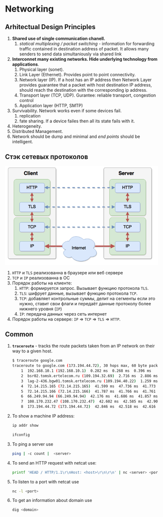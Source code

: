 # Networking

## Arhitectual Design Principles
1. **Shared use of single communication chanell.**
    1. _statical multiplexing / packet switching_ - information for forwarding traffic contained in destination address of packet. It allows many senders to send data simultaniously via shared link
1. **Interconnet many existing networks. Hide underlying technology from applications**.
    1. Physical layer (sonet).
    1. Link Layer (Ethernet). Provides point to point connectivity.
    1. Network layer (IP). If a host has an IP address then Network Layer provides guarantee that a packet with host destination IP address, should reach the destination with the corresponding ip address.
    1. Transport layer (TCP, UDP). Gurantee: reliable transport, congestion control
    1. Application layer (HTTP, SMTP)
1. Survivability. Network works even if some devices fail.
    1. replication
    1. fate sharing. If a device failes then all its state fails with it.
1. Heterogeneity.
1. Distributed Management.
1. Network should be dump and minimal and _end points_ should be intelligent.

## Стэк сетевых протоколов
![Network Protocol Stack](../images/network-protocol-stack.png)
1. `HTTP` и `TLS` реализованна в браузере или веб сервере
1. `TCP` и `IP` реализованна в ОС
1. Порядок работы на клиенте:
    1. `HTTP`: формируется запрос. Вызывает функцию протокола `TLS`.
    1. `TLS`: шифрует данные, вызывает функцию протокола `TCP`.
    1. `TCP`: добавляет контрольные суммы, делит на сегменты если это нужно, ставит свои флаги и передаёт данные протоколу более нижнего уровня (`IP`)
    1. `IP`: передача данных через сеть интернет
1. Порядок работы на сервере: `IP` => `TCP` => `TLS` => `HTTP`.

## Common
1. **`traceroute`** - tracks  the route packets taken from an IP network on their way to a given host.

    ```bash
    $ traceroute google.com
    traceroute to google.com (173.194.44.72), 30 hops max, 60 byte packets
        1  192.168.10.1 (192.168.10.1)  0.282 ms  0.268 ms  0.396 ms
        2  bsr02.tomsk.ertelecom.ru (109.194.32.69)  2.716 ms  2.886 ms  3.306 ms
        3  lag-2-436.bgw01.tomsk.ertelecom.ru (109.194.40.22)  1.259 ms  1.449 ms  1.462 ms
        4  72.14.215.165 (72.14.215.165)  41.599 ms  47.736 ms  41.773 ms
        5  72.14.215.166 (72.14.215.166)  41.787 ms  41.766 ms  41.761 ms
        6  66.249.94.94 (66.249.94.94)  42.176 ms  41.686 ms  41.857 ms
        7  108.170.232.47 (108.170.232.47)  42.602 ms  42.585 ms  42.903 ms
        8  173.194.44.72 (173.194.44.72)  42.846 ms  42.518 ms  42.616 ms
    ```

1. To show a machine IP address:

    ```bash
    ip addr show
    ```
    ```bash
    ifconfig
    ```

1. To ping a server use

    ```bash
    ping | -c count |  <server>
    ```

1. To send an HTTP request with netcat use:

    ```bash
    printf 'HEAD / HTTP/1.1\r\nHost: <host>\r\n\r\n' | nc <server> <port>
    ```

1. To listen to a port with netcat use

    ```bash
    nc -l <port>
    ```

1. To get an information about domain use

    ```bash
    dig <domain>
    ```
